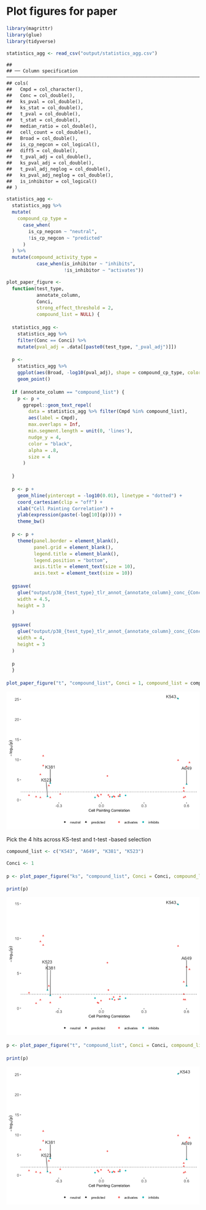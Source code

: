 Plot figures for paper
================

``` r
library(magrittr)
library(glue)
library(tidyverse)
```

``` r
statistics_agg <- read_csv("output/statistics_agg.csv")
```

    ## 
    ## ── Column specification ─────────────────────────────────────────────────────────────────────────────────────────────────
    ## cols(
    ##   Cmpd = col_character(),
    ##   Conc = col_double(),
    ##   ks_pval = col_double(),
    ##   ks_stat = col_double(),
    ##   t_pval = col_double(),
    ##   t_stat = col_double(),
    ##   median_ratio = col_double(),
    ##   cell_count = col_double(),
    ##   Broad = col_double(),
    ##   is_cp_negcon = col_logical(),
    ##   diff5 = col_double(),
    ##   t_pval_adj = col_double(),
    ##   ks_pval_adj = col_double(),
    ##   t_pval_adj_neglog = col_double(),
    ##   ks_pval_adj_neglog = col_double(),
    ##   is_inhibitor = col_logical()
    ## )

``` r
statistics_agg <-
  statistics_agg %>%
  mutate(
    compound_cp_type =
      case_when(
        is_cp_negcon ~ "neutral",
        !is_cp_negcon ~ "predicted"
      )
  ) %>%
  mutate(compound_activity_type =
           case_when(is_inhibitor ~ "inhibits",
                     !is_inhibitor ~ "activates"))
```

``` r
plot_paper_figure <- 
  function(test_type, 
           annotate_column, 
           Conci,
           strong_effect_threshold = 2,
           compound_list = NULL) {
  
  statistics_agg <-
    statistics_agg %>%
    filter(Conc == Conci) %>%
    mutate(pval_adj = .data[[paste0(test_type, "_pval_adj")]])
    
  p <- 
    statistics_agg %>%
    ggplot(aes(Broad, -log10(pval_adj), shape = compound_cp_type, color = compound_activity_type)) +
    geom_point()
  
  if (annotate_column == "compound_list") {
    p <- p +
      ggrepel::geom_text_repel(
        data = statistics_agg %>% filter(Cmpd %in% compound_list),
        aes(label = Cmpd),
        max.overlaps = Inf,
        min.segment.length = unit(0, 'lines'),
        nudge_y = 4,
        color = "black",
        alpha = .8,
        size = 4
      )
    
  } 
  
  p <- p +
    geom_hline(yintercept = -log10(0.01), linetype = "dotted") +
    coord_cartesian(clip = "off") +
    xlab("Cell Painting Correlation") +
    ylab(expression(paste(-log[10](p)))) +
    theme_bw()
  
  p <- p +
    theme(panel.border = element_blank(),
          panel.grid = element_blank(),
          legend.title = element_blank(),
          legend.position = "bottom",
          axis.title = element_text(size = 10),
          axis.text = element_text(size = 10))
  
  ggsave(
    glue("output/p38_{test_type}_tlr_annot_{annotate_column}_conc_{Conci}.png"),
    width = 4.5,
    height = 3
  )
  
  ggsave(
    glue("output/p38_{test_type}_tlr_annot_{annotate_column}_conc_{Conci}.svg"),
    width = 4,
    height = 3
  )  
  
  p
  }

plot_paper_figure("t", "compound_list", Conci = 1, compound_list = compound_list)
```

![](3.figures_files/figure-gfm/unnamed-chunk-4-1.png)<!-- -->

Pick the 4 hits across KS-test and t-test -based selection

``` r
compound_list <- c("K543", "A649", "K381", "K523")
```

``` r
Conci <- 1

p <- plot_paper_figure("ks", "compound_list", Conci = Conci, compound_list = compound_list)

print(p)
```

![](3.figures_files/figure-gfm/unnamed-chunk-6-1.png)<!-- -->

``` r
p <- plot_paper_figure("t", "compound_list", Conci = Conci, compound_list = compound_list)

print(p)
```

![](3.figures_files/figure-gfm/unnamed-chunk-6-2.png)<!-- -->
